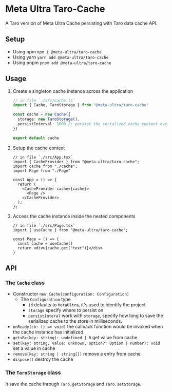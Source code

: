 # Meta Ultra Taro-Cache

A Taro version of Meta Ultra Cache persisting with Taro data cache API.

## Setup

- Using npm `npm i @meta-ultra/taro-cache`
- Using yarn `yarn add @meta-ultra/taro-cache`
- Using pnpm `pnpm add @meta-ultra/taro-cache`

## Usage

1. Create a singleton cache instance across the application

   ```ts
   // in file `./src/cache.ts`
   import { Cache, TaroStorage } from "@meta-ultra/taro-cache"

   const cache = new Cache({
     storage: new TaroStorage(),
     persistInterval: 1000 // persist the serialized cache content every 1000 milliseconds.
   })

   export default cache
   ```

2. Setup the cache context

   ```tsx
   // in file `./src/App.tsx`
   import { CacheProvider } from "@meta-ultra/taro-cache";
   import cache from "./cache";
   import Page from "./Page"

   const App = () => {
     return (
       <CacheProvider cache={cache}>
         <Page />
       </CacheProvider>
     );
   };
   ```

3. Access the cache instance inside the nested components

   ```tsx
   // in file `./src/Page.tsx`
   import { useCache } from "@meta-ultra/taro-cache";

   const Page = () => {
     const cache = useCache()
     return <div>{cache.get("text")}</div>
   }
   ```

## API

### The `Cache` class

- Constructor `new Cache(configuration: Configuration)`
  - The `Configuration` type
    - `id` defaults to `MetaUltra`, it's used to identify the project
    - `storage` specify where to persist on
    - `persistInteral` work with `storage`, specify how long to save the serialized cache to the store in milliseconds.
- `onReady(cb: () => void)` the callback function would be invoked when the cache instance has initialized.
- `get<R>(key: string): undefined | R` get value from cache
- `set(key: string, value: unknown, option?: Option | number): void` set a value in cache
- `remove(key: string | string[])` remove a entry from cache
- `dispose()` destroy the cache

### The `TaroStorage` class

It save the cache through `Taro.getStorage` and `Taro.setStorage`.
